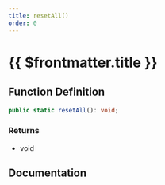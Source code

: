 ```yaml
---
title: resetAll()
order: 0
---
```


# {{ $frontmatter.title }}

## Function Definition

```ts
public static resetAll(): void;
```

### Returns

* void

## Documentation

<!--@include: ./parts/resetAll.md-->
